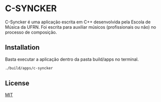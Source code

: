 # C-SYNCKER

C-Syncker é uma aplicação escrita em C++ desenvolvida pela Escola de Música da UFRN. Foi escrita para auxiliar músicos (profissionais ou não) no processo de composição. 

## Installation

Basta executar a aplicação dentro da pasta build/apps no terminal.

```bash
./build/apps/c-syncker
```

## License
[MIT](https://choosealicense.com/licenses/mit/)
